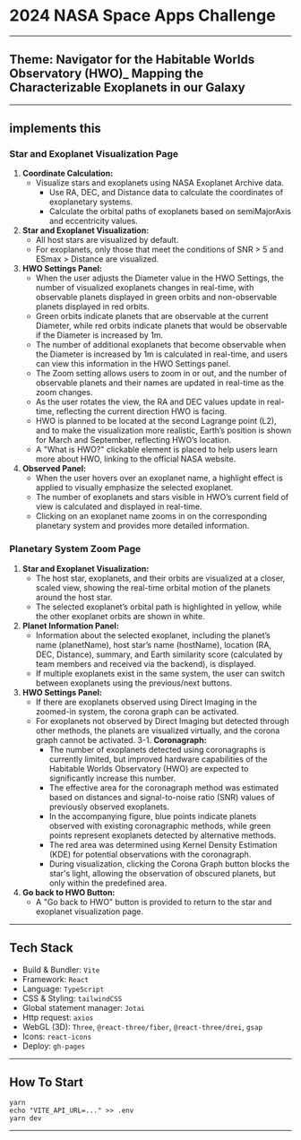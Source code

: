 # 2024 NASA Space Apps Challenge

---

## Theme: Navigator for the Habitable Worlds Observatory (HWO)_ Mapping the Characterizable Exoplanets in our Galaxy

---

## implements this

### Star and Exoplanet Visualization Page

1. **Coordinate Calculation:**
   - Visualize stars and exoplanets using NASA Exoplanet Archive data.
     - Use RA, DEC, and Distance data to calculate the coordinates of exoplanetary systems.
     - Calculate the orbital paths of exoplanets based on semiMajorAxis and eccentricity values.
2. **Star and Exoplanet Visualization:**
   - All host stars are visualized by default.
   - For exoplanets, only those that meet the conditions of SNR > 5 and ESmax > Distance are visualized.
3. **HWO Settings Panel:**
   - When the user adjusts the Diameter value in the HWO Settings, the number of visualized exoplanets changes in real-time, with observable planets displayed in green orbits and non-observable planets displayed in red orbits.
   - Green orbits indicate planets that are observable at the current Diameter, while red orbits indicate planets that would be observable if the Diameter is increased by 1m.
   - The number of additional exoplanets that become observable when the Diameter is increased by 1m is calculated in real-time, and users can view this information in the HWO Settings panel.
   - The Zoom setting allows users to zoom in or out, and the number of observable planets and their names are updated in real-time as the zoom changes.
   - As the user rotates the view, the RA and DEC values update in real-time, reflecting the current direction HWO is facing.
   - HWO is planned to be located at the second Lagrange point (L2), and to make the visualization more realistic, Earth’s position is shown for March and September, reflecting HWO’s location.
   - A "What is HWO?" clickable element is placed to help users learn more about HWO, linking to the official NASA website.
4. **Observed Panel:**
   - When the user hovers over an exoplanet name, a highlight effect is applied to visually emphasize the selected exoplanet.
   - The number of exoplanets and stars visible in HWO’s current field of view is calculated and displayed in real-time.
   - Clicking on an exoplanet name zooms in on the corresponding planetary system and provides more detailed information.

### Planetary System Zoom Page

1. **Star and Exoplanet Visualization:**
   - The host star, exoplanets, and their orbits are visualized at a closer, scaled view, showing the real-time orbital motion of the planets around the host star.
   - The selected exoplanet’s orbital path is highlighted in yellow, while the other exoplanet orbits are shown in white.
2. **Planet Information Panel:**
   - Information about the selected exoplanet, including the planet’s name (planetName), host star’s name (hostName), location (RA, DEC, Distance), summary, and Earth similarity score (calculated by team members and received via the backend), is displayed.
   - If multiple exoplanets exist in the same system, the user can switch between exoplanets using the previous/next buttons.
3. **HWO Settings Panel:**
   - If there are exoplanets observed using Direct Imaging in the zoomed-in system, the corona graph can be activated.
   - For exoplanets not observed by Direct Imaging but detected through other methods, the planets are visualized virtually, and the corona graph cannot be activated.
   3-1. **Coronagraph:**
        - The number of exoplanets detected using coronagraphs is currently limited, but improved hardware capabilities of the Habitable Worlds Observatory (HWO) are expected to significantly increase this number.
        - The effective area for the coronagraph method was estimated based on distances and signal-to-noise ratio (SNR) values of previously observed exoplanets.
        - In the accompanying figure, blue points indicate planets observed with existing coronagraphic methods, while green points represent exoplanets detected by alternative methods.
        - The red area was determined using Kernel Density Estimation (KDE) for potential observations with the coronagraph.
        - During visualization, clicking the Corona Graph button blocks the star's light, allowing the observation of obscured planets, but only within the predefined area.
4. **Go back to HWO Button:**
   - A "Go back to HWO" button is provided to return to the star and exoplanet visualization page.

---

## Tech Stack

- Build & Bundler: `Vite`
- Framework: `React`
- Language: `TypeScript`
- CSS & Styling: `tailwindCSS`
- Global statement manager: `Jotai`
- Http request: `axios`
- WebGL (3D): `Three`, `@react-three/fiber`, `@react-three/drei`, `gsap`
- Icons: `react-icons`
- Deploy: `gh-pages`

---

## How To Start

```shell
yarn
echo "VITE_API_URL=..." >> .env
yarn dev
```

---
